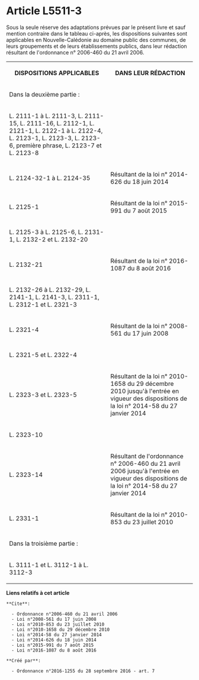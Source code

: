 # Article L5511-3

Sous la seule réserve des adaptations prévues par le présent livre et sauf mention contraire dans le tableau ci-après, les
dispositions suivantes sont applicables en Nouvelle-Calédonie au domaine public des communes, de leurs groupements et de
leurs établissements publics, dans leur rédaction résultant de l'ordonnance n° 2006-460 du 21 avril 2006. 

<table>
    <tbody>
      <tr>
        <th>

DISPOSITIONS APPLICABLES 

</th>
        <th>

DANS LEUR RÉDACTION 

</th>
      </tr>
      <tr>
        <td align="left">

Dans la deuxième partie : 

</td>
        <td align="left">
      </td></tr>
      <tr>
        <td>

L. 2111-1 à L. 2111-3, L. 2111-15, L. 2111-16, L. 2112-1, L. 2121-1, L. 2122-1 à L. 2122-4, L. 2123-1, L. 2123-3, L. 2123-6,
première phrase, L. 2123-7 et L. 2123-8 

</td>
        <td align="left">
      </td></tr>
      <tr>
        <td>

L. 2124-32-1 à L. 2124-35 

</td>
        <td>

Résultant de la loi n° 2014-626 du 18 juin 2014 

</td>
      </tr>
      <tr>
        <td>

L. 2125-1 

</td>
        <td>

Résultant de la loi n° 2015-991 du 7 août 2015 

</td>
      </tr>
      <tr>
        <td>

L. 2125-3 à L. 2125-6, L. 2131-1, L. 2132-2 et L. 2132-20 

</td>
        <td align="left">
      </td></tr>
      <tr>
        <td>

L. 2132-21 

</td>
        <td>

Résultant de la loi n° 2016-1087 du 8 août 2016 

</td>
      </tr>
      <tr>
        <td>

L. 2132-26 à L. 2132-29, L. 2141-1, L. 2141-3, L. 2311-1, L. 2312-1 et L. 2321-3 

</td>
        <td align="left">
      </td></tr>
      <tr>
        <td>

L. 2321-4 

</td>
        <td>

Résultant de la loi n° 2008-561 du 17 juin 2008 

</td>
      </tr>
      <tr>
        <td>

L. 2321-5 et L. 2322-4 

</td>
        <td align="left">
      </td></tr>
      <tr>
        <td>

L. 2323-3 et L. 2323-5 

</td>
        <td>

Résultant de la loi n° 2010-1658 du 29 décembre 2010 jusqu'à l'entrée en vigueur des dispositions de la loi n° 2014-58 du 27
janvier 2014 

</td>
      </tr>
      <tr>
        <td>

L. 2323-10 

</td>
        <td align="left">
      </td></tr>
      <tr>
        <td>

L. 2323-14 

</td>
        <td>

Résultant de l'ordonnance n° 2006-460 du 21 avril 2006 jusqu'à l'entrée en vigueur des dispositions de la loi n° 2014-58 du
27 janvier 2014 

</td>
      </tr>
      <tr>
        <td>

L. 2331-1 

</td>
        <td>

Résultant de la loi n° 2010-853 du 23 juillet 2010 

</td>
      </tr>
      <tr>
        <td align="left">

Dans la troisième partie : 

</td>
        <td align="left">
      </td></tr>
      <tr>
        <td>

L. 3111-1 et L. 3112-1 à L. 3112-3 

</td>
        <td align="left">
      </td></tr>
    </tbody>
  </table>

**Liens relatifs à cet article**

	**Cite**:

	  - Ordonnance n°2006-460 du 21 avril 2006
	  - Loi n°2008-561 du 17 juin 2008
	  - Loi n°2010-853 du 23 juillet 2010
	  - Loi n°2010-1658 du 29 décembre 2010
	  - Loi n°2014-58 du 27 janvier 2014
	  - Loi n°2014-626 du 18 juin 2014
	  - Loi n°2015-991 du 7 août 2015
	  - Loi n°2016-1087 du 8 août 2016

	**Créé par**:

	  - Ordonnance n°2016-1255 du 28 septembre 2016 - art. 7

